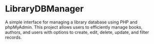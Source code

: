 # LibraryDBManager
A simple interface for managing a library database using PHP and phpMyAdmin. This project allows users to efficiently manage books, authors, and users with options to create, edit, delete, update, and filter records.
